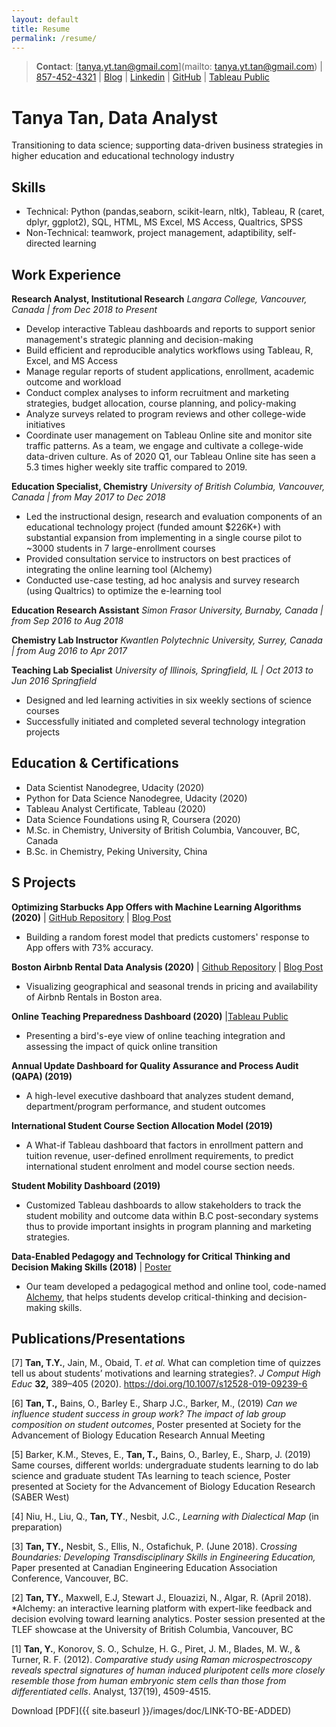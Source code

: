 ```yaml
---
layout: default
title: Resume
permalink: /resume/
---
```

> **Contact**:   [tanya.yt.tan@gmail.com](mailto: tanya.yt.tan@gmail.com) | [857-452-4321](tel:8574524321) | [Blog](https://tanyayt.github.io/) | [Linkedin]( https://www.linkedin.com/in/tanyatan/ ) | [GitHub](https://github.com/tanyayt) | [Tableau Public](https://public.tableau.com/profile/tanyayt) 
# Tanya Tan, Data Analyst
Transitioning to data science; supporting data-driven business strategies in higher education and educational technology industry
## Skills

- Technical: Python (pandas,seaborn, scikit-learn, nltk), Tableau, R (caret, dplyr, ggplot2), SQL, HTML, MS Excel, MS Access, Qualtrics, SPSS
- Non-Technical: teamwork, project management, adaptibility, self-directed learning

## Work Experience
**Research Analyst, Institutional Research**
*Langara College, Vancouver, Canada  |  from Dec 2018 to Present* 
- Develop interactive Tableau dashboards and reports to support senior management's strategic planning and decision-making
- Build efficient and reproducible analytics workflows using Tableau, R, Excel, and MS Access
- Manage regular reports of student applications, enrollment, academic outcome and workload
- Conduct complex analyses to inform recruitment and marketing strategies, budget allocation, course planning, and policy-making
- Analyze surveys related to program reviews and other college-wide initiatives
- Coordinate user management on Tableau Online site and monitor site traffic patterns. As a team, we engage and cultivate a college-wide data-driven culture. As of 2020 Q1, our Tableau Online site has seen a 5.3 times higher weekly site traffic compared to 2019.

**Education Specialist, Chemistry**
*University of British Columbia, Vancouver, Canada | from May 2017 to Dec 2018* 
- Led the instructional design, research and evaluation components of an educational technology project (funded amount $226K+) with substantial expansion from implementing in a single course pilot to ~3000 students in 7 large-enrollment courses
- Provided consultation service to instructors on best practices of integrating the online learning tool (Alchemy)
- Conducted use-case testing, ad hoc analysis and survey research (using Qualtrics) to optimize the e-learning tool

**Education Research Assistant**
*Simon Frasor University, Burnaby, Canada  |  from Sep 2016 to Aug 2018* 

**Chemistry Lab Instructor**
*Kwantlen Polytechnic University, Surrey, Canada  | from  Aug  2016 to Apr 2017* 

**Teaching Lab Specialist** 
*University of Illinois, Springfield, IL |  Oct  2013 to Jun 2016 Springfield* 
*   Designed and led learning activities in six weekly sections of science courses 
*   Successfully initiated and completed several technology integration projects

## Education & Certifications
- Data Scientist Nanodegree, Udacity (2020) 
- Python for Data Science Nanodegree, Udacity (2020)
- Tableau Analyst Certificate, Tableau (2020)
- Data Science Foundations using R, Coursera  (2020)
- M.Sc. in Chemistry, University of British Columbia, Vancouver, BC, Canada
- B.Sc. in Chemistry, Peking University, China

## S Projects
**Optimizing Starbucks App Offers with Machine Learning Algorithms (2020)**  | [GitHub Repository](https://github.com/tanyayt/starbucks_optimizing_app_offers) | [Blog Post](https://tanyayt.github.io/Optimizing-App-Offers-Starbucks/)

- Building a random forest model that predicts customers' response to App offers with 73% accuracy. 

**Boston Airbnb Rental Data Analysis (2020)** | [Github Repository](https://github.com/tanyayt/boston_airbnb_analysis) | [Blog Post](https://tanyayt.github.io/Boston-airbnb-market/)

- Visualizing geographical and seasonal trends in pricing and availability of Airbnb Rentals in Boston area. 

**Online Teaching Preparedness Dashboard (2020)** |[Tableau Public](https://public.tableau.com/views/OnlineTeachingPreparednessDashboard/OnlineTeachingPreparednessDashboard?:language=en&:display_count=y&:origin=viz_share_link )

- Presenting a bird's-eye view of online teaching integration and assessing the impact of quick online transition

**Annual Update Dashboard for Quality Assurance and Process Audit (QAPA) (2019)**

- A high-level executive dashboard that analyzes student demand, department/program performance, and student outcomes

**International Student Course Section Allocation Model (2019)** 

- A What-if Tableau dashboard that factors in enrollment pattern and tuition revenue, user-defined enrollment requirements, to predict international student enrolment and model course section needs.

**Student Mobility Dashboard (2019)**

* Customized Tableau dashboards to allow stakeholders to track the student mobility and outcome data within B.C post-secondary systems thus to provide important insights in program planning and marketing strategies.

**Data-Enabled Pedagogy and Technology for Critical Thinking and Decision Making Skills (2018)** | [Poster](https://tlef2.sites.olt.ubc.ca/files/2018/05/SCI_Walter_Algar.png)

*  Our team developed a pedagogical method and online tool, code-named [Alchemy](https://alchemy.elearning.ubc.ca/#/login), that helps students develop critical-thinking and decision-making skills. 

## Publications/Presentations

[7] **Tan, T.Y.**, Jain, M., Obaid, T. *et al.* What can completion time of quizzes tell us about students’ motivations and learning strategies?. *J Comput High Educ* **32,** 389–405 (2020). https://doi.org/10.1007/s12528-019-09239-6

[6] **Tan, T.,** Bains, O., Barley E., Sharp J.C., Barker, M., (2019) *Can we influence student success in group work? The impact of lab group composition on student outcomes*, Poster presented at Society for the Advancement of Biology Education Research Annual Meeting

[5] Barker, K.M., Steves, E., **Tan, T.,** Bains, O., Barley, E., Sharp, J. (2019) Same courses, different worlds: undergraduate students learning to do lab science and graduate student TAs learning to teach science, Poster presented at Society for the Advancement of Biology Education Research (SABER West)

[4] Niu, H., Liu, Q., **Tan, TY**., Nesbit, J.C., *Learning with Dialectical Map* (in preparation)

[3] **Tan, TY.,** Nesbit, S., Ellis, N., Ostafichuk, P. (June 2018). C*rossing Boundaries: Developing Transdisciplinary Skills in Engineering Education,* Paper presented at Canadian Engineering Education Association Conference, Vancouver, BC.

[2] **Tan, TY.**, Maxwell, E.J, Stewart J., Elouazizi, N., Algar, R. (April 2018). *Alchemy: an interactive learning platform with expert-like feedback and decision evolving toward learning analytics. Poster session presented at the TLEF showcase at the University of British Columbia, Vancouver, BC

[1] **Tan, Y.**, Konorov, S. O., Schulze, H. G., Piret, J. M., Blades, M. W., & Turner, R. F. (2012). *Comparative study using Raman microspectroscopy reveals spectral signatures of human induced pluripotent cells more closely resemble those from human embryonic stem cells than those from differentiated cells*. Analyst, 137(19), 4509-4515.

Download [PDF]({{ site.baseurl }}/images/doc/LINK-TO-BE-ADDED)